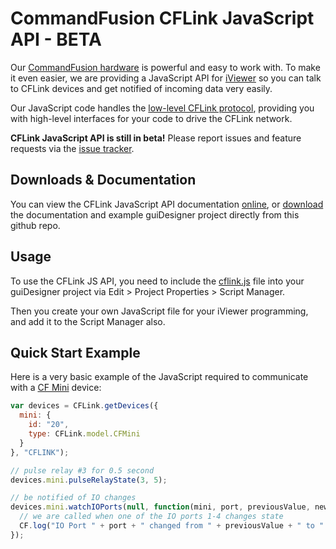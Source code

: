 # CommandFusion CFLink JavaScript API - BETA

Our [CommandFusion hardware](http://www.commandfusion.com/hardware.html) is powerful and easy to work with. To make it even easier, we are providing a JavaScript API for [iViewer](http://www.commandfusion.com/iviewer.html) so you can talk to CFLink devices and get notified of incoming data very easily.

Our JavaScript code handles the [low-level CFLink protocol](http://www.commandfusion.com/docs/cflink), providing you with high-level interfaces for your code to drive the CFLink network.

**CFLink JavaScript API is still in beta!** Please report issues and feature requests via the [issue tracker](https://github.com/CommandFusion/CFLinkJS/issues).

## Downloads & Documentation

You can view the CFLink JavaScript API documentation [online](http://www.commandfusion.com/docs/cflinkjs/CFLink.html), or [download](https://github.com/CommandFusion/CFLinkJS/zipball/master) the documentation and example guiDesigner project directly from this github repo.

## Usage

To use the CFLink JS API, you need to include the [cflink.js](https://raw.github.com/CommandFusion/CFLinkJS/master/cflink.js) file into your guiDesigner project via Edit > Project Properties > Script Manager.

Then you create your own JavaScript file for your iViewer programming, and add it to the Script Manager also.

## Quick Start Example

Here is a very basic example of the JavaScript required to communicate with a [CF Mini](http://www.commandfusion.com/cfmini.html) device:

```javascript
var devices = CFLink.getDevices({
  mini: {
    id: "20",
    type: CFLink.model.CFMini
  }
}, "CFLINK");

// pulse relay #3 for 0.5 second
devices.mini.pulseRelayState(3, 5);

// be notified of IO changes
devices.mini.watchIOPorts(null, function(mini, port, previousValue, newValue) {
  // we are called when one of the IO ports 1-4 changes state
  CF.log("IO Port " + port + " changed from " + previousValue + " to " + newValue);
});
```